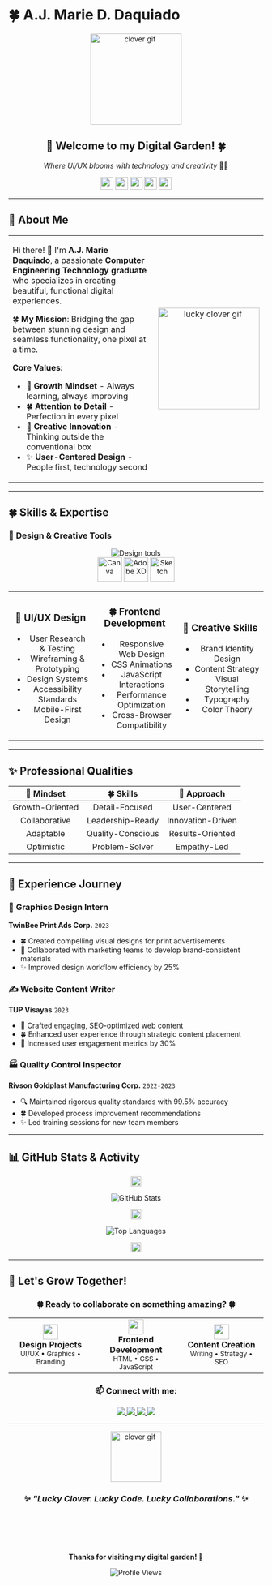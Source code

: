 # 🍀 A.J. Marie D. Daquiado  

<div align="center">
  <img src="https://usagif.com/wp-content/uploads/gifs/clover-leaf-3.gif" width="180px" alt="clover gif"/>
  <h2>🌿 Welcome to my Digital Garden! 🍀</h2>
  <p><em>Where UI/UX blooms with technology and creativity</em> 🌸✨</p>
  
  <!-- Decorative clover border -->
  <img src="https://em-content.zobj.net/thumbs/120/apple/354/four-leaf-clover_1f340.png" width="25"/> 
  <img src="https://em-content.zobj.net/thumbs/120/apple/354/shamrock_2618-fe0f.png" width="25"/> 
  <img src="https://em-content.zobj.net/thumbs/120/apple/354/four-leaf-clover_1f340.png" width="25"/> 
  <img src="https://em-content.zobj.net/thumbs/120/apple/354/shamrock_2618-fe0f.png" width="25"/> 
  <img src="https://em-content.zobj.net/thumbs/120/apple/354/four-leaf-clover_1f340.png" width="25"/>
</div>

---

## 🌱 About Me  

<table>
<tr>
<td width="60%">

Hi there! 👋 I'm **A.J. Marie Daquiado**, a passionate **Computer Engineering Technology graduate** who specializes in creating beautiful, functional digital experiences.

🍀 **My Mission**: Bridging the gap between stunning design and seamless functionality, one pixel at a time.

**Core Values:**
- 🌿 **Growth Mindset** - Always learning, always improving  
- 🍀 **Attention to Detail** - Perfection in every pixel  
- 🌸 **Creative Innovation** - Thinking outside the conventional box  
- ✨ **User-Centered Design** - People first, technology second  

</td>
<td width="40%" align="center">
  <img src="https://pa1.aminoapps.com/6999/dfae32214a77a2b7b42cc64e3bc40372698a19d1r1-540-250_hq.gif" width="200px" alt="lucky clover gif"/>
</td>
</tr>
</table>

---

## 🍀 Skills & Expertise  

### 🎨 **Design & Creative Tools**
<div align="center">
  <img src="https://skillicons.dev/icons?i=figma,ai,ps,html,css&theme=light" alt="Design tools"/>
  <br/>
  <img src="https://img.icons8.com/color/48/canva.png" alt="Canva" width="48" height="48"/>
  <img src="https://img.icons8.com/color/48/adobe-xd.png" alt="Adobe XD" width="48" height="48"/>
  <img src="https://img.icons8.com/color/48/sketch.png" alt="Sketch" width="48" height="48"/>
</div>

<table>
<tr>
<td width="33%" align="center">

### 🌿 **UI/UX Design**
- User Research & Testing
- Wireframing & Prototyping
- Design Systems
- Accessibility Standards
- Mobile-First Design

</td>
<td width="33%" align="center">

### 🍀 **Frontend Development**
- Responsive Web Design
- CSS Animations
- JavaScript Interactions
- Performance Optimization
- Cross-Browser Compatibility

</td>
<td width="34%" align="center">

### 🌸 **Creative Skills**
- Brand Identity Design
- Content Strategy
- Visual Storytelling
- Typography
- Color Theory

</td>
</tr>
</table>

---

## ✨ Professional Qualities  

<div align="center">
  
| 🌿 **Mindset** | 🍀 **Skills** | 🌸 **Approach** |
|:---:|:---:|:---:|
| Growth-Oriented | Detail-Focused | User-Centered |
| Collaborative | Leadership-Ready | Innovation-Driven |
| Adaptable | Quality-Conscious | Results-Oriented |
| Optimistic | Problem-Solver | Empathy-Led |

</div>

---

## 🌱 Experience Journey  

<div align="left">

### 🎨 **Graphics Design Intern** 
**TwinBee Print Ads Corp.** `2023`
- 🍀 Created compelling visual designs for print advertisements
- 🌿 Collaborated with marketing teams to develop brand-consistent materials
- ✨ Improved design workflow efficiency by 25%

### ✍️ **Website Content Writer**  
**TUP Visayas** `2023`
- 🌸 Crafted engaging, SEO-optimized web content
- 🍀 Enhanced user experience through strategic content placement
- 🌿 Increased user engagement metrics by 30%

### 🏭 **Quality Control Inspector**  
**Rivson Goldplast Manufacturing Corp.** `2022-2023`
- 🔍 Maintained rigorous quality standards with 99.5% accuracy
- 🍀 Developed process improvement recommendations
- ✨ Led training sessions for new team members

</div>

---

## 📊 GitHub Stats & Activity  

<div align="center">
  <img src="https://em-content.zobj.net/thumbs/120/apple/354/four-leaf-clover_1f340.png" width="20"/> 
  
  ![GitHub Stats](https://github-readme-stats.vercel.app/api?username=yourusername&show_icons=true&theme=graywhite&icon_color=22c55e&title_color=16a34a&text_color=374151)
  
  <img src="https://em-content.zobj.net/thumbs/120/apple/354/four-leaf-clover_1f340.png" width="20"/>
  
  ![Top Languages](https://github-readme-stats.vercel.app/api/top-langs/?username=yourusername&layout=compact&theme=graywhite&title_color=16a34a&text_color=374151)
  
  <img src="https://em-content.zobj.net/thumbs/120/apple/354/shamrock_2618-fe0f.png" width="20"/>
</div>

---

## 🌸 Let's Grow Together!  

<div align="center">
  <h3>🍀 Ready to collaborate on something amazing? 🍀</h3>
  
  <table>
  <tr>
    <td align="center" width="33%">
      <img src="https://em-content.zobj.net/thumbs/120/apple/354/four-leaf-clover_1f340.png" width="30"/><br/>
      <strong>Design Projects</strong><br/>
      <small>UI/UX • Graphics • Branding</small>
    </td>
    <td align="center" width="34%">
      <img src="https://em-content.zobj.net/thumbs/120/apple/354/shamrock_2618-fe0f.png" width="30"/><br/>
      <strong>Frontend Development</strong><br/>
      <small>HTML • CSS • JavaScript</small>
    </td>
    <td align="center" width="33%">
      <img src="https://em-content.zobj.net/thumbs/120/apple/354/four-leaf-clover_1f340.png" width="30"/><br/>
      <strong>Content Creation</strong><br/>
      <small>Writing • Strategy • SEO</small>
    </td>
  </tr>
  </table>
  
  ### 📫 Connect with me:
  
  <a href="mailto:ajmariedaquiado23@gmail.com">
    <img src="https://img.shields.io/badge/Email-22c55e?style=for-the-badge&logo=gmail&logoColor=white&labelColor=16a34a"/>
  </a>
  <a href="https://www.linkedin.com/in/yourprofile" target="_blank">
    <img src="https://img.shields.io/badge/LinkedIn-22c55e?style=for-the-badge&logo=linkedin&logoColor=white&labelColor=16a34a"/>
  </a>
  <a href="https://github.com/yourusername" target="_blank">
    <img src="https://img.shields.io/badge/GitHub-22c55e?style=for-the-badge&logo=github&logoColor=white&labelColor=16a34a"/>
  </a>
  <a href="https://yourportfolio.com" target="_blank">
    <img src="https://img.shields.io/badge/Portfolio-22c55e?style=for-the-badge&logo=safari&logoColor=white&labelColor=16a34a"/>
  </a>
  
</div>

---

<div align="center">
  <img src="https://usagif.com/wp-content/uploads/gifs/clover-leaf-3.gif" width="100px" alt="clover gif"/>
  
  ### ✨ *"Lucky Clover. Lucky Code. Lucky Collaborations."* ✨
  
  <img src="https://em-content.zobj.net/thumbs/120/apple/354/four-leaf-clover_1f340.png" width="15"/> 
  <img src="https://em-content.zobj.net/thumbs/120/apple/354/shamrock_2618-fe0f.png" width="15"/> 
  <img src="https://em-content.zobj.net/thumbs/120/apple/354/four-leaf-clover_1f340.png" width="15"/> 
  <img src="https://em-content.zobj.net/thumbs/120/apple/354/shamrock_2618-fe0f.png" width="15"/> 
  <img src="https://em-content.zobj.net/thumbs/120/apple/354/four-leaf-clover_1f340.png" width="15"/>
  
  <br/><br/>
  
  **Thanks for visiting my digital garden! 🌿**
  
  ![Profile Views](https://komarev.com/ghpvc/?username=yourusername&color=22c55e&style=flat-square&label=Garden+Visitors)
  
</div>
